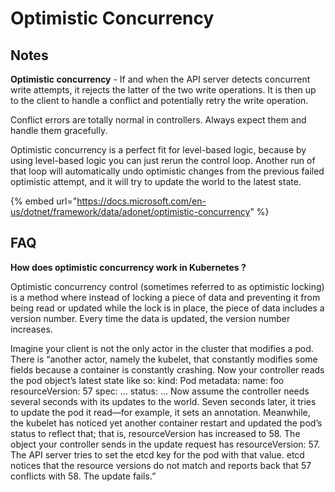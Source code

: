 # Optimistic Concurrency

## Notes

**Optimistic concurrency** - If and when the API server detects concurrent write attempts, it rejects the latter of the two write operations. It is then up to the client to handle a conflict and potentially retry the write operation.

Conflict errors are totally normal in controllers. Always expect them and handle them gracefully.

Optimistic concurrency is a perfect fit for level-based logic, because by using level-based logic you can just rerun the control loop. Another run of that loop will automatically undo optimistic changes from the previous failed optimistic attempt, and it will try to update the world to the latest state.

{% embed url="https://docs.microsoft.com/en-us/dotnet/framework/data/adonet/optimistic-concurrency" %}

## FAQ

**How does optimistic concurrency work in Kubernetes ?**

Optimistic concurrency control (sometimes referred to as optimistic locking) is a method where instead of locking a piece of data and preventing it from being read or updated while the lock is in place, the piece of data includes a version number. Every time the data is updated, the version number increases.

Imagine your client is not the only actor in the cluster that modifies a pod. There is “another actor, namely the kubelet, that constantly modifies some fields because a container is constantly crashing. Now your controller reads the pod object’s latest state like so: kind: Pod metadata: name: foo resourceVersion: 57 spec: ... status: ... Now assume the controller needs several seconds with its updates to the world. Seven seconds later, it tries to update the pod it read—for example, it sets an annotation. Meanwhile, the kubelet has noticed yet another container restart and updated the pod’s status to reflect that; that is, resourceVersion has increased to 58. The object your controller sends in the update request has resourceVersion: 57. The API server tries to set the etcd key for the pod with that value. etcd notices that the resource versions do not match and reports back that 57 conflicts with 58. The update fails.”
